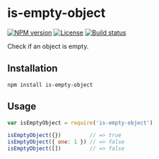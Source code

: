 # is-empty-object

[![NPM version][npm-img]][npm-url]
[![License][license-img]][license-url]
[![Build status][travis-img]][travis-url]

Check if an object is empty.

## Installation

```
npm install is-empty-object
```

## Usage

``` javascript
var isEmptyObject = require('is-empty-object')

isEmptyObject({})         // => true
isEmptyObject({ one: 1 }) // => false
isEmptyObject([])         // => false
```

[npm-img]: https://img.shields.io/npm/v/is-empty-object.svg?style=flat-square
[npm-url]: https://npmjs.org/package/is-empty-object
[license-img]: http://img.shields.io/npm/l/is-empty-object.svg?style=flat-square
[license-url]: LICENSE
[travis-img]: https://img.shields.io/travis/gummesson/is-empty-object.svg?style=flat-square
[travis-url]: https://travis-ci.org/gummesson/is-empty-object
